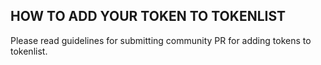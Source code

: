 ## HOW TO ADD YOUR TOKEN TO TOKENLIST
Please read guidelines for submitting community PR for adding tokens to tokenlist. 
